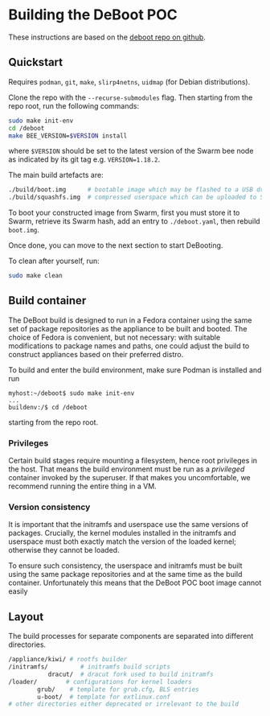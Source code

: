# Building the DeBoot POC

These instructions are based on the [deboot repo on github](https://github.com/debootdevs/deboot).

## Quickstart

Requires `podman`, `git`, `make`, `slirp4netns`, `uidmap` (for Debian distributions).

Clone the repo with the `--recurse-submodules` flag. Then starting from the repo root, run the following commands:

```sh
sudo make init-env
cd /deboot
make BEE_VERSION=$VERSION install
```

where `$VERSION` should be set to the latest version of the Swarm bee node as indicated by its git tag e.g. `VERSION=1.18.2`.

The main build artefacts are:

```sh
./build/boot.img      # bootable image which may be flashed to a USB drive
./build/squashfs.img  # compressed userspace which can be uploaded to Swarm and booted
```

To boot your constructed image from Swarm, first you must store it to Swarm, retrieve its Swarm hash, add an entry to `./deboot.yaml`, then rebuild `boot.img`.

Once done, you can move to the next section to start DeBooting.

To clean after yourself, run:

```sh
sudo make clean
```

## Build container

The DeBoot build is designed to run in a Fedora container using the same set of package repositories as the appliance to be built and booted. The choice of Fedora is convenient, but not necessary: with suitable modifications to package names and paths, one could adjust the build to construct appliances based on their preferred distro.

To build and enter the build environment, make sure Podman is installed and run

```
myhost:~/deboot$ sudo make init-env
...
buildenv:/$ cd /deboot
```

starting from the repo root.

### Privileges

Certain build stages require mounting a filesystem, hence root privileges in the host. That means the build environment must be run as a *privileged* container invoked by the superuser. If that makes you uncomfortable, we recommend running the entire thing in a VM.

### Version consistency

It is important that the initramfs and userspace use the same versions of packages. Crucially, the kernel modules installed in the initramfs and userspace must both exactly match the version of the loaded kernel; otherwise they cannot be loaded.

To ensure such consistency, the userspace and initramfs must be built using the same package repositories and at the same time as the build container. Unfortunately this means that the DeBoot POC boot image cannot easily

## Layout

The build processes for separate components are separated into different directories.

```sh
/appliance/kiwi/ # rootfs builder
/initramfs/         # initramfs build scripts
           dracut/  # dracut fork used to build initramfs
/loader/		# configurations for kernel loaders
        grub/    # template for grub.cfg, BLS entries
        u-boot/  # template for extlinux.conf
# other directories either deprecated or irrelevant to the build
```

